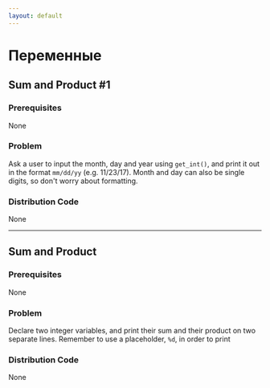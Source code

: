 ```yaml
---
layout: default
---
```


# Переменные

## Sum and Product #1

### Prerequisites
None

### Problem
Ask a user to input the month, day and year using `get_int()`, and print it out in the format `mm/dd/yy` (e.g. 11/23/17). Month and day can also be single digits, so don't worry about formatting.

### Distribution Code
None
___
## Sum and Product

### Prerequisites
None

### Problem
Declare two integer variables, and print their sum and their product on two separate lines. Remember to use a placeholder, `%d`, in order to print

### Distribution Code
None
